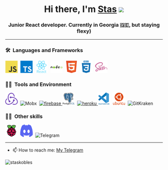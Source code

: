 <h1 align="center">Hi there, I'm <a href="https://github.com/StasKobles/" target="_blank">Stas</a>
<img src="https://github.com/blackcater/blackcater/raw/main/images/Hi.gif" height="32"/></h1>
<h3 align="center">Junior React developer. Currently in Georgia 🇬🇪, but staying flexy)</h3>

---

### 🛠 &nbsp;Languages and Frameworks

<p>
  <a src='https://www.javascript.com/'><img src="https://github.com/devicons/devicon/blob/master/icons/javascript/javascript-original.svg" title="JavaScript" alt="JavaScript" width="40" height="40"/></a>&nbsp;
  <a src='https://www.typescriptlang.org/'><img src="https://github.com/devicons/devicon/blob/master/icons/typescript/typescript-original.svg" title="TypeScript"  alt="TypeScript" width="40" height="40"/><a/>&nbsp;
  <a src='https://reactjs.org/'><img src="https://github.com/devicons/devicon/blob/master/icons/react/react-original-wordmark.svg" title="React" alt="React" width="40" height="40"/><a/>&nbsp;
  <a src='https://nodejs.org/en/'><img src="https://github.com/devicons/devicon/blob/master/icons/nodejs/nodejs-original-wordmark.svg" title="NodeJS" alt="NodeJS" width="40" height="40"/><a/>&nbsp;
  <a src='https://html.com/'><img src="https://github.com/devicons/devicon/blob/master/icons/html5/html5-original.svg" title="HTML5" alt="HTML" width="40" height="40"/><a/>&nbsp;
  <a src='https://developer.mozilla.org/en-US/docs/Web/CSS'><img src="https://github.com/devicons/devicon/blob/master/icons/css3/css3-plain-wordmark.svg"  title="CSS3" alt="CSS" width="40" height="40"/><a/>&nbsp;  
  <a src='https://sass-lang.com/'><img src="https://github.com/devicons/devicon/blob/master/icons/sass/sass-original.svg" title="Sass"  alt="Sass" width="40" height="40"/></a>&nbsp;
<p/>

### 👨‍💻 &nbsp;Tools and Environment

 <p>
  <a src='https://redux.js.org/'><img src="https://github.com/devicons/devicon/blob/master/icons/redux/redux-original.svg" title="Redux" alt="Redux " width="40" height="40"/><a/>&nbsp;
  <a src='https://mobx.js.org'><img src="https://mobx.js.org/assets/mobx.png" title="Mobx" alt="Mobx " width="40" height="40"/><a/>&nbsp;
  <a href="https://firebase.google.com/" target="_blank" rel="noreferrer"> <img src="https://www.vectorlogo.zone/logos/firebase/firebase-icon.svg" alt="firebase" width="40" height="40"/> </a>
  <a src='https://www.postgresql.org/'><img src="https://github.com/devicons/devicon/blob/master/icons/postgresql/postgresql-original-wordmark.svg" title="PostgreSQL"  alt="PostgreSQL" width="40" height="40"/><a/>&nbsp;
  <a href="https://heroku.com" target="_blank" rel="noreferrer"> <img src="https://www.vectorlogo.zone/logos/heroku/heroku-icon.svg" alt="heroku" width="40" height="40"/> </a>
  <a src='https://code.visualstudio.com/'><img src="https://github.com/devicons/devicon/blob/master/icons/vscode/vscode-original-wordmark.svg" title="VSCode"  alt="VSCode" width="40" height="40"/><a/>&nbsp;
  <a src='https://ubuntu.com/'><img src="https://github.com/devicons/devicon/blob/master/icons/ubuntu/ubuntu-plain-wordmark.svg" title="Ubuntu"  alt="Ubuntu" width="40" height="40"/><a/>&nbsp;
  <a src='https://www.gitkraken.com/'  target="_blank" rel="noreferrer"><img src="https://www.vectorlogo.zone/logos/gitkraken/gitkraken-icon.svg" title="GitKraken" alt="GitKraken" width="40" height="40"/><a/>&nbsp;
</p>

### 👨‍💻 &nbsp;Other skills

<p>
  <a src='https://www.raspberrypi.com/'><img src="https://github.com/devicons/devicon/blob/master/icons/raspberrypi/raspberrypi-original.svg" title="Raspberry"  alt="Raspberry" width="40" height="40"/></a>&nbsp;
  <a src='https://discord.com/developers/docs/intro'><img src="https://github.com/StasKobles/StasKobles/blob/main/discord-mark-blue.svg" title="Discord"  alt="Discord" width="40" height="40"/></a>&nbsp;
   <a src='https://core.telegram.org/'><img src="https://upload.wikimedia.org/wikipedia/commons/thumb/8/82/Telegram_logo.svg/512px-Telegram_logo.svg.png?20220101141644" title="Telegram"  alt="Telegram" width="40" height="40"/></a>&nbsp;
</p>

---

- 📫 How to reach me: [My Telegram](https://t.me/kobles)

<p><img align="center" src="https://github-readme-stats.vercel.app/api/top-langs?username=staskobles&show_icons=true&locale=en&layout=compact" alt="staskobles" /></p>

